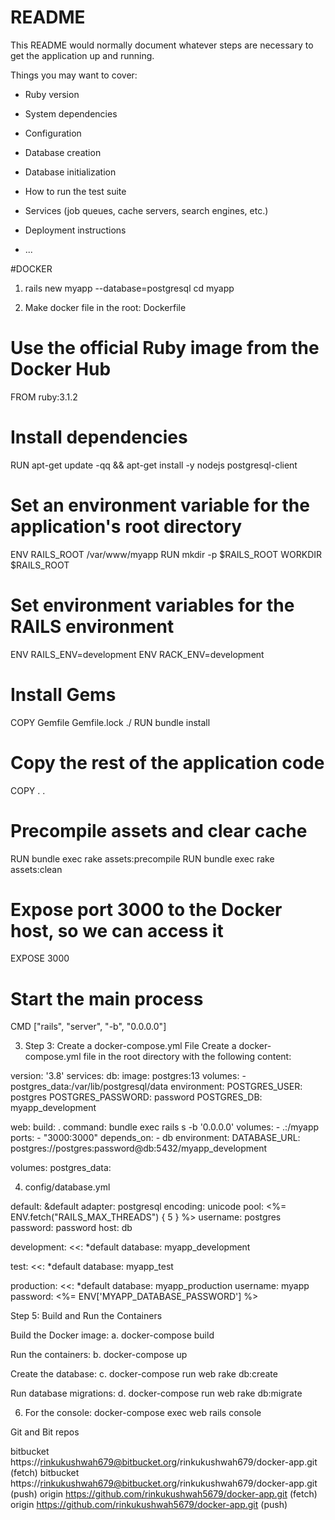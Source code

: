 # README

This README would normally document whatever steps are necessary to get the
application up and running.

Things you may want to cover:

* Ruby version

* System dependencies

* Configuration

* Database creation

* Database initialization

* How to run the test suite

* Services (job queues, cache servers, search engines, etc.)

* Deployment instructions

* ...


#DOCKER

1. rails new myapp --database=postgresql
cd myapp

2. Make docker file in the root: Dockerfile

# Use the official Ruby image from the Docker Hub
FROM ruby:3.1.2

# Install dependencies
RUN apt-get update -qq && apt-get install -y nodejs postgresql-client

# Set an environment variable for the application's root directory
ENV RAILS_ROOT /var/www/myapp
RUN mkdir -p $RAILS_ROOT 
WORKDIR $RAILS_ROOT

# Set environment variables for the RAILS environment
ENV RAILS_ENV=development
ENV RACK_ENV=development

# Install Gems
COPY Gemfile Gemfile.lock ./
RUN bundle install

# Copy the rest of the application code
COPY . .

# Precompile assets and clear cache
RUN bundle exec rake assets:precompile
RUN bundle exec rake assets:clean

# Expose port 3000 to the Docker host, so we can access it
EXPOSE 3000

# Start the main process
CMD ["rails", "server", "-b", "0.0.0.0"]

3. Step 3: Create a docker-compose.yml File
Create a docker-compose.yml file in the root directory with the following content:

version: '3.8'
services:
  db:
    image: postgres:13
    volumes:
      - postgres_data:/var/lib/postgresql/data
    environment:
      POSTGRES_USER: postgres
      POSTGRES_PASSWORD: password
      POSTGRES_DB: myapp_development

  web:
    build: .
    command: bundle exec rails s -b '0.0.0.0'
    volumes:
      - .:/myapp
    ports:
      - "3000:3000"
    depends_on:
      - db
    environment:
      DATABASE_URL: postgres://postgres:password@db:5432/myapp_development

volumes:
  postgres_data:


4. config/database.yml

default: &default
  adapter: postgresql
  encoding: unicode
  pool: <%= ENV.fetch("RAILS_MAX_THREADS") { 5 } %>
  username: postgres
  password: password
  host: db

development:
  <<: *default
  database: myapp_development

test:
  <<: *default
  database: myapp_test

production:
  <<: *default
  database: myapp_production
  username: myapp
  password: <%= ENV['MYAPP_DATABASE_PASSWORD'] %>


Step 5: Build and Run the Containers

Build the Docker image:
a. docker-compose build

Run the containers:
b. docker-compose up

Create the database:
c. docker-compose run web rake db:create

Run database migrations:
d. docker-compose run web rake db:migrate


6. For the console: docker-compose exec web rails console


Git and Bit repos

bitbucket https://rinkukushwah679@bitbucket.org/rinkukushwah679/docker-app.git (fetch)
bitbucket https://rinkukushwah679@bitbucket.org/rinkukushwah679/docker-app.git (push)
origin  https://github.com/rinkukushwah5679/docker-app.git (fetch)
origin  https://github.com/rinkukushwah5679/docker-app.git (push)